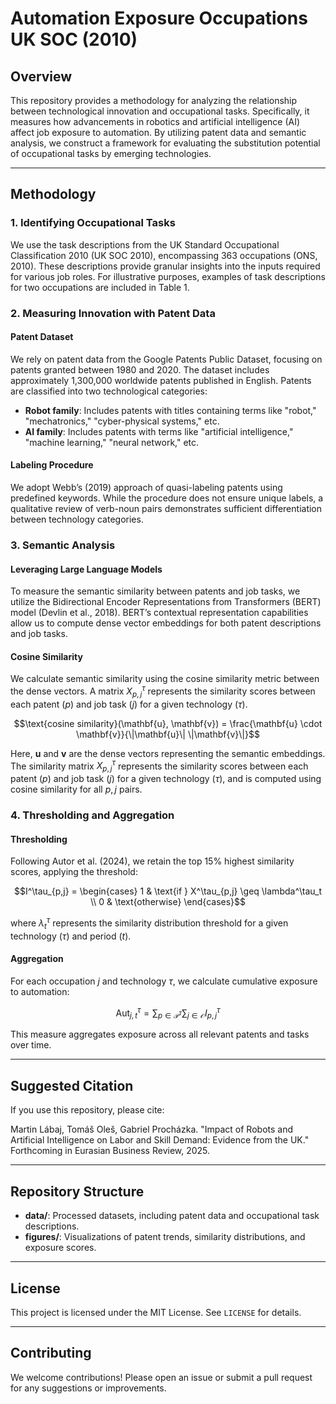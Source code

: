 # Automation Exposure Occupations  UK SOC (2010)

## Overview
This repository provides a methodology for analyzing the relationship between technological innovation and occupational tasks. Specifically, it measures how advancements in robotics and artificial intelligence (AI) affect job exposure to automation. By utilizing patent data and semantic analysis, we construct a framework for evaluating the substitution potential of occupational tasks by emerging technologies.

---

## Methodology

### 1. **Identifying Occupational Tasks**
We use the task descriptions from the UK Standard Occupational Classification 2010 (UK SOC 2010), encompassing 363 occupations (ONS, 2010). These descriptions provide granular insights into the inputs required for various job roles. For illustrative purposes, examples of task descriptions for two occupations are included in Table 1.

### 2. **Measuring Innovation with Patent Data**

#### Patent Dataset
We rely on patent data from the Google Patents Public Dataset, focusing on patents granted between 1980 and 2020. The dataset includes approximately 1,300,000 worldwide patents published in English. Patents are classified into two technological categories:

- **Robot family**: Includes patents with titles containing terms like "robot," "mechatronics," "cyber-physical systems," etc.
- **AI family**: Includes patents with terms like "artificial intelligence," "machine learning," "neural network," etc.

#### Labeling Procedure
We adopt Webb’s (2019) approach of quasi-labeling patents using predefined keywords. While the procedure does not ensure unique labels, a qualitative review of verb-noun pairs demonstrates sufficient differentiation between technology categories.

### 3. **Semantic Analysis**

#### Leveraging Large Language Models
To measure the semantic similarity between patents and job tasks, we utilize the Bidirectional Encoder Representations from Transformers (BERT) model (Devlin et al., 2018). BERT’s contextual representation capabilities allow us to compute dense vector embeddings for both patent descriptions and job tasks.

#### Cosine Similarity
We calculate semantic similarity using the cosine similarity metric between the dense vectors. A matrix $X^\tau_{p,j}$ represents the similarity scores between each patent ($p$) and job task ($j$) for a given technology ($\tau$).

$$\text{cosine similarity}(\mathbf{u}, \mathbf{v}) = \frac{\mathbf{u} \cdot \mathbf{v}}{\|\mathbf{u}\| \|\mathbf{v}\|}$$

Here, $\mathbf{u}$ and $\mathbf{v}$ are the dense vectors representing the semantic embeddings. The similarity matrix $X^\tau_{p,j}$ represents the similarity scores between each patent ($p$) and job task ($j$) for a given technology ($\tau$), and is computed using cosine similarity for all $p,j$ pairs.

### 4. **Thresholding and Aggregation**

#### Thresholding
Following Autor et al. (2024), we retain the top 15% highest similarity scores, applying the threshold:

$$I^\tau_{p,j} = \begin{cases} 
1 & \text{if } X^\tau_{p,j} \geq \lambda^\tau_t \\
0 & \text{otherwise}
\end{cases}$$

where $\lambda^\tau_t$ represents the similarity distribution threshold for a given technology ($\tau$) and period ($t$).

#### Aggregation
For each occupation $j$ and technology $\tau$, we calculate cumulative exposure to automation:

$$\text{Aut}^\tau_{j,t} = \sum_{p \in \mathcal{P}^\tau} \sum_{j \in \mathcal{O}} I^\tau_{p,j}$$

This measure aggregates exposure across all relevant patents and tasks over time.


---

## Suggested Citation
If you use this repository, please cite:

Martin Lábaj, Tomáš Oleš, Gabriel Procházka. "Impact of Robots and Artificial Intelligence on Labor and Skill Demand: Evidence from the UK." Forthcoming in Eurasian Business Review, 2025.

---

## Repository Structure
- **data/**: Processed datasets, including patent data and occupational task descriptions.
- **figures/**: Visualizations of patent trends, similarity distributions, and exposure scores.

---

## License
This project is licensed under the MIT License. See `LICENSE` for details.

---

## Contributing
We welcome contributions! Please open an issue or submit a pull request for any suggestions or improvements.

